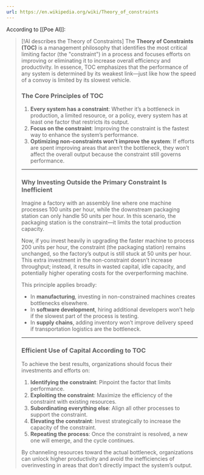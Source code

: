 ```yaml
---
url: https://en.wikipedia.org/wiki/Theory_of_constraints
---
```

According to [[Poe AI]]:

> [!AI describes the Theory of Constraints]
> The **Theory of Constraints (TOC)** is a management philosophy that identifies the most critical limiting factor (the "constraint") in a process and focuses efforts on improving or eliminating it to increase overall efficiency and productivity. In essence, TOC emphasizes that the performance of any system is determined by its weakest link—just like how the speed of a convoy is limited by its slowest vehicle.
> 
> ### **The Core Principles of TOC**
> 
> 1. **Every system has a constraint**: Whether it’s a bottleneck in production, a limited resource, or a policy, every system has at least one factor that restricts its output.
> 2. **Focus on the constraint**: Improving the constraint is the fastest way to enhance the system’s performance.
> 3. **Optimizing non-constraints won’t improve the system**: If efforts are spent improving areas that aren’t the bottleneck, they won’t affect the overall output because the constraint still governs performance.
> 
> ---
> 
> ### **Why Investing Outside the Primary Constraint Is Inefficient**
> 
> Imagine a factory with an assembly line where one machine processes 100 units per hour, while the downstream packaging station can only handle 50 units per hour. In this scenario, the packaging station is the constraint—it limits the total production capacity.
> 
> Now, if you invest heavily in upgrading the faster machine to process 200 units per hour, the constraint (the packaging station) remains unchanged, so the factory’s output is still stuck at 50 units per hour. This extra investment in the non-constraint doesn’t increase throughput; instead, it results in wasted capital, idle capacity, and potentially higher operating costs for the overperforming machine.
> 
> This principle applies broadly:
> 
> - In **manufacturing**, investing in non-constrained machines creates bottlenecks elsewhere.
> - In **software development**, hiring additional developers won’t help if the slowest part of the process is testing.
> - In **supply chains**, adding inventory won’t improve delivery speed if transportation logistics are the bottleneck.
> 
> ---
> 
> ### **Efficient Use of Capital According to TOC**
> 
> To achieve the best results, organizations should focus their investments and efforts on:
> 
> 1. **Identifying the constraint**: Pinpoint the factor that limits performance.
> 2. **Exploiting the constraint**: Maximize the efficiency of the constraint with existing resources.
> 3. **Subordinating everything else**: Align all other processes to support the constraint.
> 4. **Elevating the constraint**: Invest strategically to increase the capacity of the constraint.
> 5. **Repeating the process**: Once the constraint is resolved, a new one will emerge, and the cycle continues.
> 
> By channeling resources toward the actual bottleneck, organizations can unlock higher productivity and avoid the inefficiencies of overinvesting in areas that don’t directly impact the system’s output.